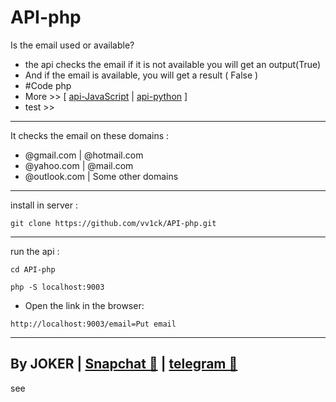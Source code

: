 # API-php
Is the email used or available?
- the api checks the email if it is not available you will get an output(True)
- And if the email is available, you will get a result ( False )
- #Code php 
- More >> [ <a class="" href="https://github.com/vv1ck/API-JavaScript">api-JavaScript</a> | <a class="" href="https://github.com/vv1ck/API-python">api-python</a> ]
- test >> 
-----------------
It checks the email on these domains :
- @gmail.com | @hotmail.com
- @yahoo.com | @mail.com
- @outlook.com | Some other domains
-----------------
install in server :
<!--START_SECTION:waka-->
```
git clone https://github.com/vv1ck/API-php.git
```
<!--END_SECTION:waka-->
------------------
run the api :
<!--START_SECTION:waka-->
```
cd API-php
```
<!--END_SECTION:waka-->
<!--START_SECTION:waka-->
```
php -S localhost:9003
```
<!--END_SECTION:waka-->
- Open the link in the browser:
<!--START_SECTION:waka-->
```
http://localhost:9003/email=Put email
```
<!--END_SECTION:waka-->
--------------------
By JOKER | <a class="" href="https://www.snapchat.com/add/jokermr5oos4800?">Snapchat 👻</a> | <a class="" href="http://t.me/vv1ck">telegram 🔷</a>
-
see
